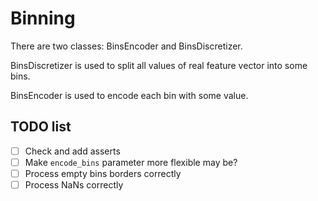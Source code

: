 # Binning

There are two classes: BinsEncoder and BinsDiscretizer.

BinsDiscretizer is used to split all values of real feature vector into some bins.

BinsEncoder is used to encode each bin with some value.

## TODO list
- [ ] Check and add asserts
- [ ] Make `encode_bins` parameter more flexible may be?
- [ ] Process empty bins borders correctly
- [ ] Process NaNs correctly
